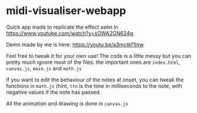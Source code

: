 # midi-visualiser-webapp

Quick app made to replicate the effect seen in https://www.youtube.com/watch?v=sOWA2GN624g.

Demo made by me is here: https://youtu.be/a3mctkf1lnw

Feel free to tweak it for your own use! The code is a little messy but you can pretty much ignore most of the files. the important ones are `index.html`, `canvas.js`, `main.js` and `math.js`

If you want to edit the behaviour of the notes at onset, you can tweak the functions in `math.js` (hint, `ttn` is the time in milliseconds to the note, with negative values if the note has passed. 

All the animation and drawing is done in `canvas.js`
